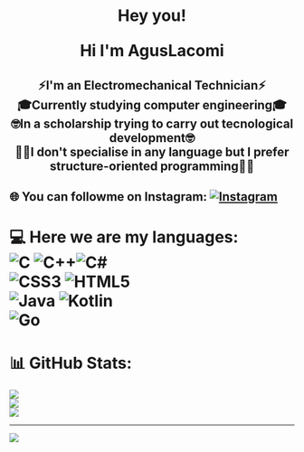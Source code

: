 <h1 align="center">Hey you!<p>Hi I'm AgusLacomi</h1>
<h2 align="center">
  ⚡I'm an Electromechanical Technician⚡
<br>🎓Currently studying computer engineering🎓
<br>🤓In a scholarship trying to carry out tecnological development🤓
<br>🐱‍👤I don't specialise in any language but I prefer structure-oriented programming🐱‍👤</br>
</h2>


## 🌐 You can followme on Instagram: [![Instagram](https://img.shields.io/badge/Instagram-%23E4405F.svg?logo=Instagram&logoColor=white)](https://instagram.com/agus_lacomi) 

# 💻 Here we are my languages:<br>![C](https://img.shields.io/badge/c-%2300599C.svg?style=flat&logo=c&logoColor=white) ![C++](https://img.shields.io/badge/c++-%2300599C.svg?style=flat&logo=c%2B%2B&logoColor=white)![C#](https://img.shields.io/badge/c%23-%23239120.svg?style=flat&logo=c-sharp&logoColor=white) <br>![CSS3](https://img.shields.io/badge/css3-%231572B6.svg?style=flat&logo=css3&logoColor=white) ![HTML5](https://img.shields.io/badge/html5-%23E34F26.svg?style=flat&logo=html5&logoColor=white)<br>![Java](https://img.shields.io/badge/java-%23ED8B00.svg?style=flat&logo=java&logoColor=white) ![Kotlin](https://img.shields.io/badge/kotlin-%230095D5.svg?style=flat&logo=kotlin&logoColor=white)<br>![Go](https://img.shields.io/badge/go-%2300ADD8.svg?style=flat&logo=go&logoColor=white)</br>

# 📊 GitHub Stats:
![](https://github-readme-stats.vercel.app/api?username=AgusLacomi&theme=dracula&hide_border=false&include_all_commits=false&count_private=false)<br/>
![](https://github-readme-streak-stats.herokuapp.com/?user=AgusLacomi&theme=dracula&hide_border=false)<br/>
![](https://github-readme-stats.vercel.app/api/top-langs/?username=AgusLacomi&theme=dracula&hide_border=false&include_all_commits=false&count_private=false&layout=compact)

---
[![](https://visitcount.itsvg.in/api?id=AgusLacomi&label=Profile%20Views&color=10&icon=5&pretty=true)](https://visitcount.itsvg.in)

